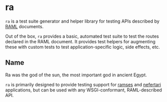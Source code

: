 # ra

``ra`` is a test suite generator and helper library for testing APIs described
by [RAML](http://raml.org/) documents.

Out of the box, `ra` provides a basic, automated test suite to test the routes
declared in the RAML document. It provides test helpers for augmenting these
with custom tests to test application-specific logic, side effects, etc.

## Name

Ra was the god of the sun, the most important god in ancient Egypt.

`ra` is primarily designed to provide testing support for
[ramses](http://github.com/brandicted/ramses) and
[nefertari](http://github.com/brandicted/nefertari) applications, but can
be used with any WSGI-conformant, RAML-described API.
